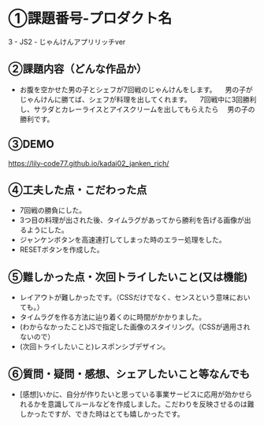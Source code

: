 # ①課題番号-プロダクト名
3 - JS2 - じゃんけんアプリリッチver

## ②課題内容（どんな作品か）
- お腹を空かせた男の子とシェフが7回戦のじゃんけんをします。
　男の子がじゃんけんに勝てば、シェフが料理を出してくれます。
　7回戦中に3回勝利し、サラダとカレーライスとアイスクリームを出してもらえたら
　男の子の勝利です。

## ③DEMO
https://lily-code77.github.io/kadai02_janken_rich/

## ④工夫した点・こだわった点
- 7回戦の勝負にした。
- 3つ目の料理が出された後、タイムラグがあってから勝利を告げる画像が出るようにした。
- ジャンケンボタンを高速連打してしまった時のエラー処理をした。
- RESETボタンを作成した。

## ⑤難しかった点・次回トライしたいこと(又は機能)
- レイアウトが難しかったです。（CSSだけでなく、センスという意味においても。）
- タイムラグを作る方法に辿り着くのに時間がかかりました。
- (わからなかったこと)JSで指定した画像のスタイリング。（CSSが適用されないので）
- (次回トライしたいこと)レスポンシブデザイン。


## ⑥質問・疑問・感想、シェアしたいこと等なんでも
- [感想]いかに、自分が作りたいと思っている事業サービスに応用が効かせられるかを意識してルールなどを作成しました。こだわりを反映させるのは難しかったですが、できた時はとても嬉しかったです。
